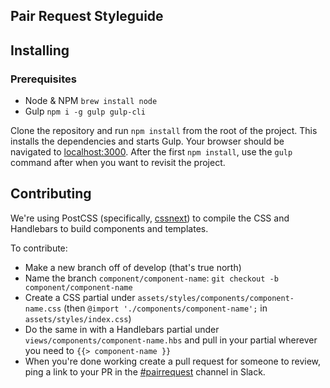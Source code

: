 Pair Request Styleguide
---

## Installing
### Prerequisites

- Node & NPM `brew install node`
- Gulp `npm i -g gulp gulp-cli`

Clone the repository and run `npm install` from the root of the project. This installs the dependencies and starts Gulp. Your browser should be navigated to [localhost:3000](http://localhost:3000). After the first `npm install`, use the `gulp` command after when you want to revisit the project.

## Contributing

We're using PostCSS (specifically, [cssnext](http://cssnext.io/features/)) to compile the CSS and Handlebars to build components and templates.

To contribute:

- Make a new branch off of develop (that's true north)
- Name the branch `component/component-name`: `git checkout -b component/component-name`
- Create a CSS partial under `assets/styles/components/component-name.css` (then `@import './components/component-name';` in `assets/styles/index.css`)
- Do the same in with a Handlebars partial under `views/components/component-name.hbs` and pull in your partial wherever you need to `{{> component-name }}`
- When you're done working create a pull request for someone to review, ping a link to your PR in the [#pairrequest](https://embersherpa.slack.com/messages/pairrequest/) channel in Slack.

